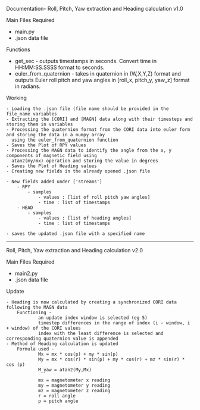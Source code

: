 Documentation-
Roll, Pitch, Yaw extraction and Heading calculation
v1.0

Main Files Required
- main.py
- .json data file

Functions

- get_sec - 			outputs timestamps in seconds. Convert time in HH:MM:SS.SSSS format to seconds.
- euler_from_quaternion - 	takes in quaternion in (W,X,Y,Z) format and outputs Euler roll pitch and 
				yaw angles in [roll_x, pitch_y, yaw_z] format in radians.

Working

	- Loading the .json file (file name should be provided in the file_name variables
	- Extracting the [CORI] and [MAGN] data along with their timesteps and storing them in variables
	- Processing the quaternion format from the CORI data into euler form and storing the data in a numpy array
  	  using the euler_from_quaternion function
	- Saves the Plot of RPY values
	- Processing the MAGN data to identify the angle from the x, y components of magnetic field using
	  atan2(my/mx) operation and storing the value in degrees
	- Saves the Plot of Heading values
	- Creating new fields in the already opened .json file

	- New fields added under ['streams']
		- RPY
			- samples
				- values : [list of roll pitch yaw angles]
				- time : list of timestamps
		- HEAD
			- samples
				- values : [list of heading angles]
				- time : list of timestamps
	
	- saves the updated .json file with a specified name
_________________________________________________________________________________________________________________

Roll, Pitch, Yaw extraction and Heading calculation
v2.0

Main Files Required
- main2.py
- .json data file

Update

	- Heading is now calculated by creating a synchronized CORI data following the MAGN data
		Functioning - 
				an update index window is selected (eg 5)
				timestep differences in the range of index (i - window, i + window) of the CORI values
				index with the least difference is selected and corresponding quaternion value is appended
	- Method of Heading calculation is updated
		Formula used - 
				Mx = mx * cos(p) + my * sin(p)
				My = mx * cos(r) * sin(p) + my * cos(r) + mz * sin(r) * cos (p)
				M_yaw = atan2(My,Mx)

				mx = magnetometer x reading
				my = magnetometer y reading
				mz = magnetometer z reading
				r = roll angle
				p = pitch angle


